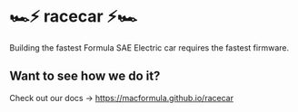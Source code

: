 # 🏎⚡️ racecar ⚡️🏎

Building the fastest Formula SAE Electric car requires the fastest firmware.

## Want to see how we do it?

Check out our docs → <https://macformula.github.io/racecar>
